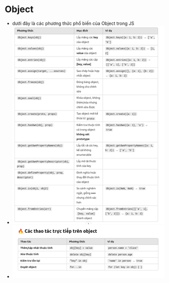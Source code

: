 # Object

- dưới đây là các phương thức phổ biến của Object trong JS
- ![object method](image.png)
- ![Các thao tác trực tiếp trên Object](image-1.png)